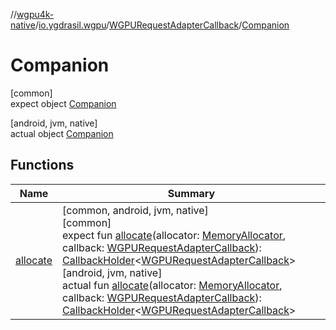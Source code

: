//[wgpu4k-native](../../../../index.md)/[io.ygdrasil.wgpu](../../index.md)/[WGPURequestAdapterCallback](../index.md)/[Companion](index.md)

# Companion

[common]\
expect object [Companion](index.md)

[android, jvm, native]\
actual object [Companion](index.md)

## Functions

| Name | Summary |
|---|---|
| [allocate](allocate.md) | [common, android, jvm, native]<br>[common]<br>expect fun [allocate](allocate.md)(allocator: [MemoryAllocator](../../../ffi/-memory-allocator/index.md), callback: [WGPURequestAdapterCallback](../index.md)): [CallbackHolder](../../../ffi/-callback-holder/index.md)&lt;[WGPURequestAdapterCallback](../index.md)&gt;<br>[android, jvm, native]<br>actual fun [allocate](allocate.md)(allocator: [MemoryAllocator](../../../ffi/-memory-allocator/index.md), callback: [WGPURequestAdapterCallback](../index.md)): [CallbackHolder](../../../ffi/-callback-holder/index.md)&lt;[WGPURequestAdapterCallback](../index.md)&gt; |
